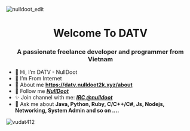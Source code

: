 ![nulldoot_edit](https://user-images.githubusercontent.com/83489434/188294686-802ab107-cb46-4e6a-ba13-557d64062946.png)
<h1 align="center"&text_color=DC143C>Welcome To DATV</h1>
<h3 align="center">A passionate freelance developer and programmer from Vietnam</h3>

- 👋 Hi, I’m DATV - NullDoot<br>
- 👀 I’m From Internet<br>
- 🌱 About me **https://datv.nulldoot2k.xyz/about** <br>
- 🔭 Follow me ***[NullDoot](http://nulldoot2k.koji.site)***
- ✨ Join channel with me: ***[IRC @nulldoot](https://web.libera.chat/#nulldoot)***<br>
- 💬 Ask me about **Java, Python, Ruby, C/C++/C#, Js, Nodejs, Networking, System Admin and so on ....**
<img align="center" src="https://github-readme-stats.vercel.app/api?username=vudat412&&show_icons=true&locale=en&title_color=ffffff&icon_color=bb2acf&text_color=daf7dc&bg_color=151515" alt="vudat412" />
